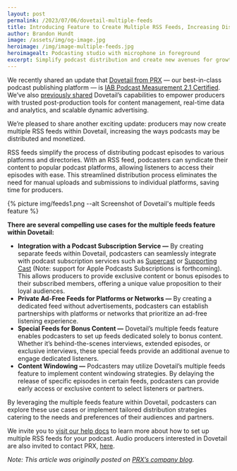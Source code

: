 ```yaml
---
layout: post
permalink: /2023/07/06/dovetail-multiple-feeds
title: Introducing Feature to Create Multiple RSS Feeds, Increasing Distribution and Monetization Options for Podcasters
author: Brandon Hundt
image: /assets/img/og-image.jpg
heroimage: /img/image-multiple-feeds.jpg
heroimagealt: Podcasting studio with microphone in foreground
excerpt: Simplify podcast distribution and create new avenues for growth with PRX’s podcast publishing and monetization platform, Dovetail.
---
```


We recently shared an update that [Dovetail from PRX](/) — our best-in-class podcast publishing platform — is [IAB Podcast Measurement 2.1 Certified](/2023/05/09/dovetail-iab-certified). We’ve also [previously shared](https://medium.com/prxofficial/prx-bolsters-its-dovetail-podcast-publishing-platform-increasing-services-available-to-public-64aae9c91709) Dovetail’s capabilities to empower producers with trusted post-production tools for content management, real-time data and analytics, and scalable dynamic advertising.

We’re pleased to share another exciting update: producers may now create multiple RSS feeds within Dovetail, increasing the ways podcasts may be distributed and monetized.

RSS feeds simplify the process of distributing podcast episodes to various platforms and directories. With an RSS feed, podcasters can syndicate their content to popular podcast platforms, allowing listeners to access their episodes with ease. This streamlined distribution process eliminates the need for manual uploads and submissions to individual platforms, saving time for producers.

{% picture img/feeds1.png --alt Screenshot of Dovetail's multiple feeds feature %}

**There are several compelling use cases for the multiple feeds feature within Dovetail:**
* **Integration with a Podcast Subscription Service —** By creating separate feeds within Dovetail, podcasters can seamlessly integrate with podcast subscription services such as [Supercast](https://www.supercast.com/) or [Supporting Cast](https://www.supportingcast.fm/) (Note: support for Apple Podcasts Subscriptions is forthcoming). This allows producers to provide exclusive content or bonus episodes to their subscribed members, offering a unique value proposition to their loyal audiences.
* **Private Ad-Free Feeds for Platforms or Networks —** By creating a dedicated feed without advertisements, podcasters can establish partnerships with platforms or networks that prioritize an ad-free listening experience.
* **Special Feeds for Bonus Content —** Dovetail’s multiple feeds feature enables podcasters to set up feeds dedicated solely to bonus content. Whether it’s behind-the-scenes interviews, extended episodes, or exclusive interviews, these special feeds provide an additional avenue to engage dedicated listeners.
* **Content Windowing —** Podcasters may utilize Dovetail’s multiple feeds feature to implement content windowing strategies. By delaying the release of specific episodes in certain feeds, podcasters can provide early access or exclusive content to select listeners or partners.

By leveraging the multiple feeds feature within Dovetail, podcasters can explore these use cases or implement tailored distribution strategies catering to the needs and preferences of their audiences and partners.

We invite you to [visit our help docs](https://help.prx.org/hc/en-us/articles/7113489384987-Using-the-Multi-feed-RSS-feature) to learn more about how to set up multiple RSS feeds for your podcast. Audio producers interested in Dovetail are also invited to contact PRX, [here](/contact).

<p><em>Note: This article was originally posted on <a href="https://medium.com/prxofficial/dovetail-from-prx-introduces-feature-to-create-multiple-rss-feeds-cfca1075abfa">PRX’s company blog</a>.</em></p>